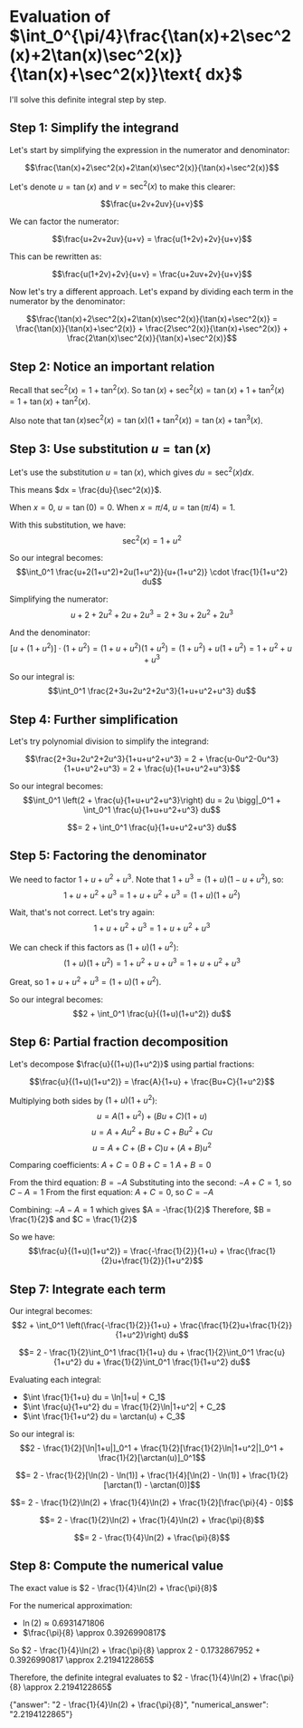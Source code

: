 # Evaluation of $\int_0^{\pi/4}\frac{\tan(x)+2\sec^2(x)+2\tan(x)\sec^2(x)}{\tan(x)+\sec^2(x)}\text{ dx}$

I'll solve this definite integral step by step.

## Step 1: Simplify the integrand

Let's start by simplifying the expression in the numerator and denominator:

$$\frac{\tan(x)+2\sec^2(x)+2\tan(x)\sec^2(x)}{\tan(x)+\sec^2(x)}$$

Let's denote $u = \tan(x)$ and $v = \sec^2(x)$ to make this clearer:

$$\frac{u+2v+2uv}{u+v}$$

We can factor the numerator:

$$\frac{u+2v+2uv}{u+v} = \frac{u(1+2v)+2v}{u+v}$$

This can be rewritten as:

$$\frac{u(1+2v)+2v}{u+v} = \frac{u+2uv+2v}{u+v}$$

Now let's try a different approach. Let's expand by dividing each term in the numerator by the denominator:

$$\frac{\tan(x)+2\sec^2(x)+2\tan(x)\sec^2(x)}{\tan(x)+\sec^2(x)} = \frac{\tan(x)}{\tan(x)+\sec^2(x)} + \frac{2\sec^2(x)}{\tan(x)+\sec^2(x)} + \frac{2\tan(x)\sec^2(x)}{\tan(x)+\sec^2(x)}$$

## Step 2: Notice an important relation

Recall that $\sec^2(x) = 1 + \tan^2(x)$. So $\tan(x) + \sec^2(x) = \tan(x) + 1 + \tan^2(x) = 1 + \tan(x) + \tan^2(x)$.

Also note that $\tan(x)\sec^2(x) = \tan(x)(1 + \tan^2(x)) = \tan(x) + \tan^3(x)$.

## Step 3: Use substitution $u = \tan(x)$

Let's use the substitution $u = \tan(x)$, which gives $du = \sec^2(x) dx$.

This means $dx = \frac{du}{\sec^2(x)}$.

When $x = 0$, $u = \tan(0) = 0$.
When $x = \pi/4$, $u = \tan(\pi/4) = 1$.

With this substitution, we have:
$$\sec^2(x) = 1 + u^2$$

So our integral becomes:
$$\int_0^1 \frac{u+2(1+u^2)+2u(1+u^2)}{u+(1+u^2)} \cdot \frac{1}{1+u^2} du$$

Simplifying the numerator:
$$u+2+2u^2+2u+2u^3 = 2+3u+2u^2+2u^3$$

And the denominator:
$$[u+(1+u^2)] \cdot (1+u^2) = (1+u+u^2)(1+u^2) = (1+u^2) + u(1+u^2) = 1+u^2+u+u^3$$

So our integral is:
$$\int_0^1 \frac{2+3u+2u^2+2u^3}{1+u+u^2+u^3} du$$

## Step 4: Further simplification

Let's try polynomial division to simplify the integrand:

$$\frac{2+3u+2u^2+2u^3}{1+u+u^2+u^3} = 2 + \frac{u-0u^2-0u^3}{1+u+u^2+u^3} = 2 + \frac{u}{1+u+u^2+u^3}$$

So our integral becomes:
$$\int_0^1 \left(2 + \frac{u}{1+u+u^2+u^3}\right) du = 2u \bigg|_0^1 + \int_0^1 \frac{u}{1+u+u^2+u^3} du$$

$$= 2 + \int_0^1 \frac{u}{1+u+u^2+u^3} du$$

## Step 5: Factoring the denominator

We need to factor $1+u+u^2+u^3$. Note that $1+u^3 = (1+u)(1-u+u^2)$, so:
$$1+u+u^2+u^3 = 1+u+u^2+u^3 = (1+u)(1+u^2)$$

Wait, that's not correct. Let's try again:
$$1+u+u^2+u^3 = 1+u+u^2+u^3$$

We can check if this factors as $(1+u)(1+u^2)$:
$$(1+u)(1+u^2) = 1+u^2+u+u^3 = 1+u+u^2+u^3$$

Great, so $1+u+u^2+u^3 = (1+u)(1+u^2)$.

So our integral becomes:
$$2 + \int_0^1 \frac{u}{(1+u)(1+u^2)} du$$

## Step 6: Partial fraction decomposition

Let's decompose $\frac{u}{(1+u)(1+u^2)}$ using partial fractions:

$$\frac{u}{(1+u)(1+u^2)} = \frac{A}{1+u} + \frac{Bu+C}{1+u^2}$$

Multiplying both sides by $(1+u)(1+u^2)$:
$$u = A(1+u^2) + (Bu+C)(1+u)$$
$$u = A + Au^2 + Bu + C + Bu^2 + Cu$$
$$u = A + C + (B+C)u + (A+B)u^2$$

Comparing coefficients:
$A + C = 0$
$B + C = 1$
$A + B = 0$

From the third equation: $B = -A$
Substituting into the second: $-A + C = 1$, so $C - A = 1$
From the first equation: $A + C = 0$, so $C = -A$

Combining: $-A - A = 1$ which gives $A = -\frac{1}{2}$
Therefore, $B = \frac{1}{2}$ and $C = \frac{1}{2}$

So we have:
$$\frac{u}{(1+u)(1+u^2)} = \frac{-\frac{1}{2}}{1+u} + \frac{\frac{1}{2}u+\frac{1}{2}}{1+u^2}$$

## Step 7: Integrate each term

Our integral becomes:
$$2 + \int_0^1 \left(\frac{-\frac{1}{2}}{1+u} + \frac{\frac{1}{2}u+\frac{1}{2}}{1+u^2}\right) du$$

$$= 2 - \frac{1}{2}\int_0^1 \frac{1}{1+u} du + \frac{1}{2}\int_0^1 \frac{u}{1+u^2} du + \frac{1}{2}\int_0^1 \frac{1}{1+u^2} du$$

Evaluating each integral:
- $\int \frac{1}{1+u} du = \ln|1+u| + C_1$
- $\int \frac{u}{1+u^2} du = \frac{1}{2}\ln|1+u^2| + C_2$
- $\int \frac{1}{1+u^2} du = \arctan(u) + C_3$

So our integral is:
$$2 - \frac{1}{2}[\ln|1+u|]_0^1 + \frac{1}{2}[\frac{1}{2}\ln|1+u^2|]_0^1 + \frac{1}{2}[\arctan(u)]_0^1$$

$$= 2 - \frac{1}{2}[\ln(2) - \ln(1)] + \frac{1}{4}[\ln(2) - \ln(1)] + \frac{1}{2}[\arctan(1) - \arctan(0)]$$

$$= 2 - \frac{1}{2}\ln(2) + \frac{1}{4}\ln(2) + \frac{1}{2}[\frac{\pi}{4} - 0]$$

$$= 2 - \frac{1}{2}\ln(2) + \frac{1}{4}\ln(2) + \frac{\pi}{8}$$

$$= 2 - \frac{1}{4}\ln(2) + \frac{\pi}{8}$$

## Step 8: Compute the numerical value

The exact value is $2 - \frac{1}{4}\ln(2) + \frac{\pi}{8}$

For the numerical approximation:
- $\ln(2) \approx 0.6931471806$
- $\frac{\pi}{8} \approx 0.3926990817$

So $2 - \frac{1}{4}\ln(2) + \frac{\pi}{8} \approx 2 - 0.1732867952 + 0.3926990817 \approx 2.2194122865$

Therefore, the definite integral evaluates to $2 - \frac{1}{4}\ln(2) + \frac{\pi}{8} \approx 2.2194122865$

{"answer": "2 - \\frac{1}{4}\\ln(2) + \\frac{\\pi}{8}", "numerical_answer": "2.2194122865"}
